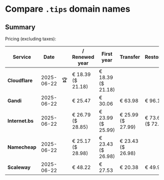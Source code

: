 # Compare `.tips` domain names

## Summary

Pricing (excluding taxes):

| Service | Date |  | / Renewed year | First year | Transfer | Restoration |
|--|--|--|--|--|--|--|
| **Cloudflare** | 2025-06-22 | 🏆 | € 18.39<br>($ 21.18) | € 18.39<br>($ 21.18) |  |  |
| **Gandi** | 2025-06-22 |  | € 25.47 | € 30.06 | € 63.98 | € 96.18 |
| **Internet.bs** | 2025-06-22 |  | € 26.79<br>($ 28.85) | € 23.99<br>($ 25.99) | € 25.99<br>($ 27.99) | € 73.69<br>($ 72.75) |
| **Namecheap** | 2025-06-22 |  | € 25.17<br>($ 28.98) | € 23.43<br>($ 26.98) | € 23.43<br>($ 26.98) |  |
| **Scaleway** | 2025-06-22 |  | € 48.22 | € 27.53 | € 20.38 | € 49.99 |
